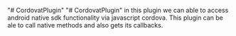 "# CordovatPlugin" 
"# CordovatPlugin" 
in this plugin we can able to access android native sdk functionality via javascript cordova.
This plugin can be ale to call native methods and also gets its callbacks.
